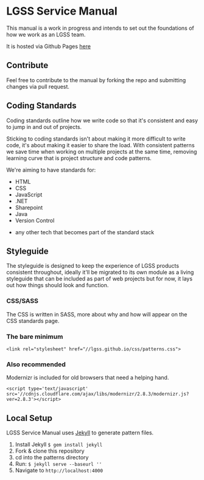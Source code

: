 # LGSS Service Manual

This manual is a work in progress and intends to set out the foundations of how we work as an LGSS team.

It is hosted via Github Pages [here](http://lgss.github.io)

## Contribute

Feel free to contribute to the manual by forking the repo and submitting changes via pull request.

## Coding Standards

Coding standards outline how we write code so that it's consistent and easy to jump in and out of projects. 

Sticking to coding standards isn't about making it more difficult to write code, it's about making it easier to share the load. With consistent patterns we save time when working on multiple projects at the same time, removing learning curve that is project structure and code patterns.

We're aiming to have standards for:

* HTML
* CSS
* JavaScript
* .NET
* Sharepoint
* Java
* Version Control
+ any other tech that becomes part of the standard stack

## Styleguide

The styleguide is designed to keep the experience of LGSS products consistent throughout, ideally it'll be migrated to its own module as a living styleguide that can be included as part of web projects but for now, it lays out how things should look and function.

### CSS/SASS

The CSS is written in SASS, more about why and how will appear on the CSS standards page.

### The bare minimum
```
<link rel="stylesheet" href="//lgss.github.io/css/patterns.css">
```

### Also recommended
Modernizr is included for old browsers that need a helping hand.
```
<script type='text/javascript' src='//cdnjs.cloudflare.com/ajax/libs/modernizr/2.8.3/modernizr.js?ver=2.8.3'></script>
```

## Local Setup
LGSS Service Manual uses <a href="http://jekyllrb.com/">Jekyll</a> to generate pattern files.

1. Install Jekyll <code>$ gem install jekyll</code>  
2. Fork & clone this repository
3. cd into the patterns directory
4. Run: <code>$ jekyll serve --baseurl ''</code>
5. Navigate to <code>http://localhost:4000</code>
